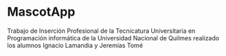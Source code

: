 # MascotApp
Trabajo de Inserción Profesional de la Tecnicatura Universitaria en Programación informática de la Universidad Nacional de Quilmes realizado los alumnos Ignacio Lamandia y Jeremías Tomé
